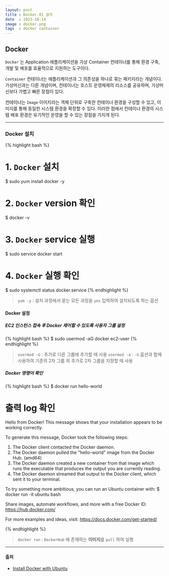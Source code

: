 ```yaml
---
layout: post
title : Docker.01 설치
date  : 2023-10-14
image : docker.png
tags  : docker container
---
```


## Docker

`Docker` 는 Application 애플리케이션을 가상 Container 컨테이너를 통해 환경 구축, 개발 및 배포를 효율적으로 지원하는 도구이다.

`Container` 컨테이너는 애플리케이션과 그 의존성을 하나로 묶는 패키지라는 개념이다.
가상머신과는 다른 개념이며, 컨테이너는 호스트 운영체제의 리소스를 공유하며, 가상머신보다 가볍고 빠른 장점이 있다.

컨테이너는 `Image` 이미지라는 객체 단위로 구축한 컨테이너 환경을 구성할 수 있고, 이미지를 통해 동일한 시스템 환경을 확장할 수 있다. 이러한 점에서 컨테이너 환경의 시스템 배포 환경은 유기적인 운영을 할 수 있는 장점을 가지게 된다.

---

### Docker 설치

{% highlight bash %}
# 1. `Docker` 설치
$ sudo yum install docker -y
# 2. `Docker` version 확인
$ docker -v
# 3. `Docker` service 실행
$ sudo service docker start
# 4. `Docker` 실행 확인
$ sudo systemctl status docker.service
{% endhighlight %}

> `yum -y` : 설치 과정에서 묻는 모든 과정을 `yes` 입력하여 설치되도록 하는 옵션

#### Docker 설정

##### EC2 인스턴스 접속 후 Docker 제어할 수 있도록 사용자 그룹 설정

{% highlight bash %}
$ sudo usermod -aG docker ec2-user
{% endhighlight %}

> `usermod -G` : 추가로 다른 그룹에 추가할 때 사용
> `usermod -a` : `-G` 옵션과 함께 사용하여 기존의 2차 그룹 외 추가로 2차 그룹을 지정할 때 사용

##### Docker 명령어 확인

{% highlight bash %}
$ docker run hello-world

# 출력 log 확인
Hello from Docker!
This message shows that your installation appears to be working correctly.

To generate this message, Docker took the following steps:
 1. The Docker client contacted the Docker daemon.
 2. The Docker daemon pulled the "hello-world" image from the Docker Hub.
    (amd64)
 3. The Docker daemon created a new container from that image which runs the
    executable that produces the output you are currently reading.
 4. The Docker daemon streamed that output to the Docker client, which sent it
    to your terminal.

To try something more ambitious, you can run an Ubuntu container with:
 $ docker run -it ubuntu bash

Share images, automate workflows, and more with a free Docker ID:
 https://hub.docker.com/

For more examples and ideas, visit:
 https://docs.docker.com/get-started/

{% endhighlight %}

> `docker run` : `DockerHub` 에 존재하는 **이미지**를 `pull` 하여 실행

---

#### 출처
- [Install Docker with Ubuntu](https://haengsin.tistory.com/128)
